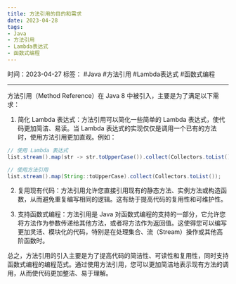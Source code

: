 ```yaml
---
title: 方法引用的目的和需求
date: 2023-04-28
tags: 
- Java 
- 方法引用 
- Lambda表达式 
- 函数式编程
---
```


时间：2023-04-27
标签： #Java #方法引用 #Lambda表达式 #函数式编程

---

方法引用（Method Reference）在 Java 8 中被引入，主要是为了满足以下需求：

1. 简化 Lambda 表达式：方法引用可以简化一些简单的 Lambda 表达式，使代码更加简洁、易读。当 Lambda 表达式的实现仅仅是调用一个已有的方法时，使用方法引用更加直观。例如：

```java
// 使用 Lambda 表达式
list.stream().map(str -> str.toUpperCase()).collect(Collectors.toList());

// 使用方法引用
list.stream().map(String::toUpperCase).collect(Collectors.toList());
```

2. 复用现有代码：方法引用允许您直接引用现有的静态方法、实例方法或构造函数，从而避免重复编写相同的逻辑。这有助于提高代码的复用性和可维护性。

3. 支持函数式编程：方法引用是 Java 对函数式编程的支持的一部分，它允许您将方法作为参数传递给其他方法，或者将方法作为返回值。这使得您可以编写更加灵活、模块化的代码，特别是在处理集合、流（Stream）操作或其他高阶函数时。

总之，方法引用的引入主要是为了提高代码的简洁性、可读性和复用性，同时支持函数式编程的编程范式。通过使用方法引用，您可以更加简洁地表示现有方法的调用，从而使代码更加整洁、易于理解。